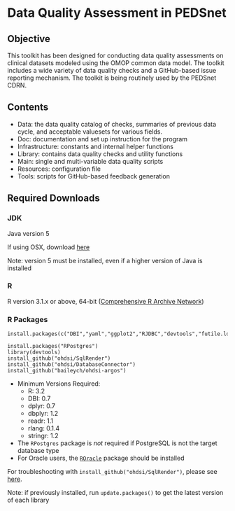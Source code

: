 # Data Quality Assessment  in PEDSnet

## Objective
This toolkit has been designed for conducting data quality assessments on clinical datasets modeled using the OMOP common data model. The toolkit includes a wide variety of data quality checks and a GitHub-based issue reporting mechanism. The toolkit is being routinely used by the PEDSnet CDRN. 

## Contents 

- Data: the data quality catalog of checks, summaries of previous data cycle, and acceptable valuesets for various fields.
- Doc:  documentation and set up instruction for the program 
- Infrastructure: constants and internal helper functions 
- Library: contains data quality checks and utility functions
- Main: single and multi-variable data quality scripts
- Resources: configuration file 
- Tools: scripts for GitHub-based feedback generation 

## Required Downloads

### JDK  
Java version 5

If using OSX, download [here](https://support.apple.com/kb/dl1572?locale=en_US)

Note: version 5 must be installed, even if a higher version of Java is installed

### R
R version 3.1.x or above, 64-bit ([Comprehensive R Archive Network](http://cran.r-project.org/))

### R Packages 

```
install.packages(c("DBI","yaml","ggplot2","RJDBC","devtools","futile.logger","plyr","dplyr","dbplyr"))

install.packages("RPostgres")
library(devtools)
install_github("ohdsi/SqlRender")
install_github("ohdsi/DatabaseConnector")
install_github("baileych/ohdsi-argos")
```
* Minimum Versions Required:
  * R: 3.2
  * DBI: 0.7
  * dplyr: 0.7
  * dbplyr: 1.2
  * readr: 1.1
  * rlang: 0.1.4
  * stringr: 1.2
* The `RPostgres` package is _not_ required if PostgreSQL is not the target database type
* For Oracle users, the [`ROracle`](https://cran.r-project.org/web/packages/ROracle/index.html) package should be installed

For troubleshooting with `install_github("ohdsi/SqlRender")`, please see [here](https://github.com/OHDSI/SqlRender/issues/28). 

Note: if previously installed, run `update.packages()` to get the latest version of each library
